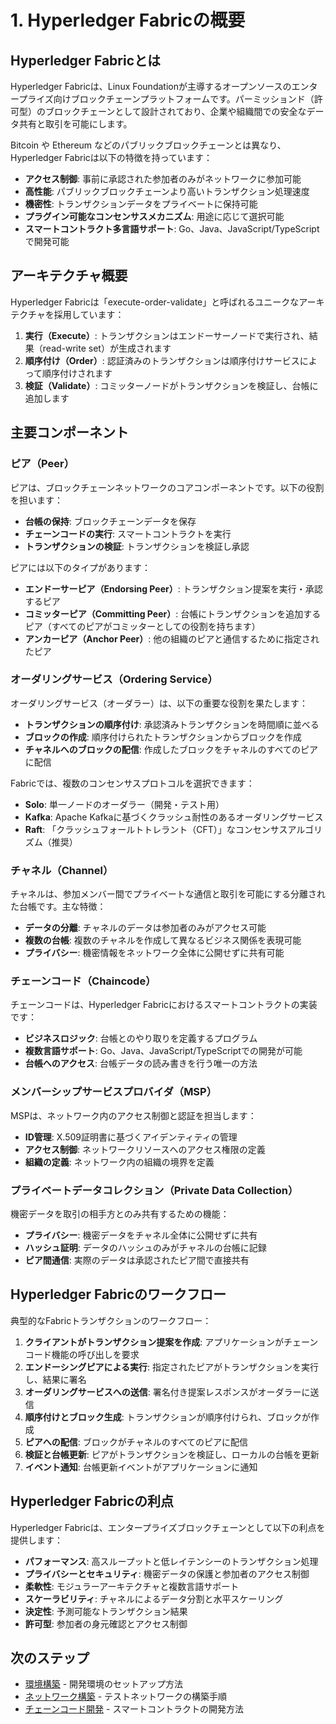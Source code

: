 # 1. Hyperledger Fabricの概要

## Hyperledger Fabricとは

Hyperledger Fabricは、Linux Foundationが主導するオープンソースのエンタープライズ向けブロックチェーンプラットフォームです。パーミッションド（許可型）のブロックチェーンとして設計されており、企業や組織間での安全なデータ共有と取引を可能にします。

Bitcoin や Ethereum などのパブリックブロックチェーンとは異なり、Hyperledger Fabricは以下の特徴を持っています：

- **アクセス制御**: 事前に承認された参加者のみがネットワークに参加可能
- **高性能**: パブリックブロックチェーンより高いトランザクション処理速度
- **機密性**: トランザクションデータをプライベートに保持可能
- **プラグイン可能なコンセンサスメカニズム**: 用途に応じて選択可能
- **スマートコントラクト多言語サポート**: Go、Java、JavaScript/TypeScriptで開発可能

## アーキテクチャ概要

Hyperledger Fabricは「execute-order-validate」と呼ばれるユニークなアーキテクチャを採用しています：

1. **実行（Execute）**: トランザクションはエンドーサーノードで実行され、結果（read-write set）が生成されます
2. **順序付け（Order）**: 認証済みのトランザクションは順序付けサービスによって順序付けされます
3. **検証（Validate）**: コミッターノードがトランザクションを検証し、台帳に追加します

## 主要コンポーネント

### ピア（Peer）

ピアは、ブロックチェーンネットワークのコアコンポーネントです。以下の役割を担います：

- **台帳の保持**: ブロックチェーンデータを保存
- **チェーンコードの実行**: スマートコントラクトを実行
- **トランザクションの検証**: トランザクションを検証し承認

ピアには以下のタイプがあります：
- **エンドーサーピア（Endorsing Peer）**: トランザクション提案を実行・承認するピア
- **コミッターピア（Committing Peer）**: 台帳にトランザクションを追加するピア（すべてのピアがコミッターとしての役割を持ちます）
- **アンカーピア（Anchor Peer）**: 他の組織のピアと通信するために指定されたピア

### オーダリングサービス（Ordering Service）

オーダリングサービス（オーダラー）は、以下の重要な役割を果たします：

- **トランザクションの順序付け**: 承認済みトランザクションを時間順に並べる
- **ブロックの作成**: 順序付けられたトランザクションからブロックを作成
- **チャネルへのブロックの配信**: 作成したブロックをチャネルのすべてのピアに配信

Fabricでは、複数のコンセンサスプロトコルを選択できます：
- **Solo**: 単一ノードのオーダラー（開発・テスト用）
- **Kafka**: Apache Kafkaに基づくクラッシュ耐性のあるオーダリングサービス
- **Raft**: 「クラッシュフォールトトレラント（CFT）」なコンセンサスアルゴリズム（推奨）

### チャネル（Channel）

チャネルは、参加メンバー間でプライベートな通信と取引を可能にする分離された台帳です。主な特徴：

- **データの分離**: チャネルのデータは参加者のみがアクセス可能
- **複数の台帳**: 複数のチャネルを作成して異なるビジネス関係を表現可能
- **プライバシー**: 機密情報をネットワーク全体に公開せずに共有可能

### チェーンコード（Chaincode）

チェーンコードは、Hyperledger Fabricにおけるスマートコントラクトの実装です：

- **ビジネスロジック**: 台帳とのやり取りを定義するプログラム
- **複数言語サポート**: Go、Java、JavaScript/TypeScriptでの開発が可能
- **台帳へのアクセス**: 台帳データの読み書きを行う唯一の方法

### メンバーシップサービスプロバイダ（MSP）

MSPは、ネットワーク内のアクセス制御と認証を担当します：

- **ID管理**: X.509証明書に基づくアイデンティティの管理
- **アクセス制御**: ネットワークリソースへのアクセス権限の定義
- **組織の定義**: ネットワーク内の組織の境界を定義

### プライベートデータコレクション（Private Data Collection）

機密データを取引の相手方とのみ共有するための機能：

- **プライバシー**: 機密データをチャネル全体に公開せずに共有
- **ハッシュ証明**: データのハッシュのみがチャネルの台帳に記録
- **ピア間通信**: 実際のデータは承認されたピア間で直接共有

## Hyperledger Fabricのワークフロー

典型的なFabricトランザクションのワークフロー：

1. **クライアントがトランザクション提案を作成**: アプリケーションがチェーンコード機能の呼び出しを要求
2. **エンドーシングピアによる実行**: 指定されたピアがトランザクションを実行し、結果に署名
3. **オーダリングサービスへの送信**: 署名付き提案レスポンスがオーダラーに送信
4. **順序付けとブロック生成**: トランザクションが順序付けられ、ブロックが作成
5. **ピアへの配信**: ブロックがチャネルのすべてのピアに配信
6. **検証と台帳更新**: ピアがトランザクションを検証し、ローカルの台帳を更新
7. **イベント通知**: 台帳更新イベントがアプリケーションに通知

## Hyperledger Fabricの利点

Hyperledger Fabricは、エンタープライズブロックチェーンとして以下の利点を提供します：

- **パフォーマンス**: 高スループットと低レイテンシーのトランザクション処理
- **プライバシーとセキュリティ**: 機密データの保護と参加者のアクセス制御
- **柔軟性**: モジュラーアーキテクチャと複数言語サポート
- **スケーラビリティ**: チャネルによるデータ分割と水平スケーリング
- **決定性**: 予測可能なトランザクション結果
- **許可型**: 参加者の身元確認とアクセス制御

## 次のステップ

- [環境構築](2-setup.md) - 開発環境のセットアップ方法
- [ネットワーク構築](3-network.md) - テストネットワークの構築手順
- [チェーンコード開発](4-chaincode.md) - スマートコントラクトの開発方法